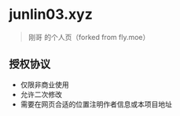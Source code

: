 # junlin03.xyz

> 刚哥 的个人页（forked from fly.moe）


## 授权协议

* 仅限非商业使用
* 允许二次修改
* 需要在网页合适的位置注明作者信息或本项目地址
